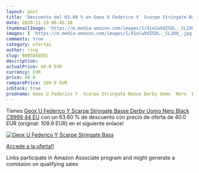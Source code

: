 ```yaml
---
layout: post
title: 'Descuento del 63.60 % en Geox U Federico Y  Scarpe Stringate Bass'
date: 2020-11-19 06:45:18
thumbnailImage: 'https://m.media-amazon.com/images/I/41oCw9dZ5DL._SL200_.jpg'
images: [ 'https://m.media-amazon.com/images/I/41oCw9dZ5DL._SL200_.jpg' ]
comments: true
category: ofertas
author: ring
slug: B005DXEEEC
description:
actualPrice: 40.0 EUR
currency: EUR
price: 40.0
comparePrice: 109.9 EUR
inStock: true
prodname: Geox U Federico Y  Scarpe Stringate Basse Derby Uomo  Nero  Black C9999   44 EU
---
```


Tienes [Geox U Federico Y  Scarpe Stringate Basse Derby Uomo  Nero  Black C9999   44 EU](https://www.amazon.it/dp/B005DXEEEC/?tag=tolees00-21) con un 63.60 % de descuento con precio de oferta de 40.0 EUR (original: 109.9 EUR) en el siguiente enlace!

[![Geox U Federico Y  Scarpe Stringate Bass](https://m.media-amazon.com/images/I/41oCw9dZ5DL._SL200_.jpg)](https://www.amazon.it/dp/B005DXEEEC/?tag=tolees00-21)

[Accede a la oferta!!](https://www.amazon.it/dp/B005DXEEEC/?tag=tolees00-21)

Links participate in Amazon Associate program and might generate a comission on qualifying sales


